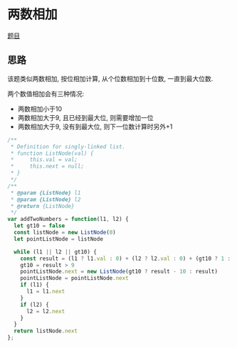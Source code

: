 # 两数相加

[题目](https://leetcode-cn.com/problems/add-two-numbers/)

## 思路

该题类似两数相加, 按位相加计算, 从个位数相加到十位数, 一直到最大位数.  

两个数值相加会有三种情况:
* 两数相加小于10
* 两数相加大于9, 且已经到最大位, 则需要增加一位
* 两数相加大于9, 没有到最大位, 则下一位数计算时另外+1

```js
/**
 * Definition for singly-linked list.
 * function ListNode(val) {
 *     this.val = val;
 *     this.next = null;
 * }
 */
/**
 * @param {ListNode} l1
 * @param {ListNode} l2
 * @return {ListNode}
 */
var addTwoNumbers = function(l1, l2) {
  let gt10 = false
  const listNode = new ListNode(0)
  let pointListNode = listNode

  while (l1 || l2 || gt10) {
    const result = (l1 ? l1.val : 0) + (l2 ? l2.val : 0) + (gt10 ? 1 : 0)
    gt10 = result > 9
    pointListNode.next = new ListNode(gt10 ? result - 10 : result)
    pointListNode = pointListNode.next
    if (l1) {
      l1 = l1.next
    }
    if (l2) {
      l2 = l2.next
    }
  }
  return listNode.next
};
```